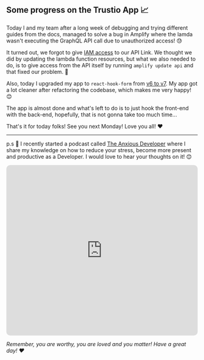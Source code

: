 ## Some progress on the Trustio App 📈

Today I and my team after a long week of debugging and trying different guides from the docs, managed to solve a bug in Amplify where the lamda wasn't executing the GraphQL API call due to unauthorized access! 😓

It turned out, we forgot to give  [IAM access](https://docs.amplify.aws/guides/functions/graphql-from-lambda/q/platform/js#signing-a-request-from-lambda) to our API Link. We thought we did by updating the lambda function resources, but what we also needed to do, is to give access from the API itself by running `amplify update api` and that fixed our problem. 🙌

Also, today I upgraded my app to `react-hook-form` from [v6 to v7](https://react-hook-form.com/migrate-v6-to-v7/). My app got a lot cleaner after refactoring the codebase, which makes me very happy! 😊

The app is almost done and what's left to do is to just hook the front-end with the back-end, hopefully, that is not gonna take too much time...

That's it for today folks! See you next Monday! Love you all! ❤️

---

p.s 🤫 I recently started a podcast called [The Anxious Developer](https://apple.co/39yOnvz) where I share my knowledge on how to reduce your stress, become more present and productive as a Developer. I would love to hear your thoughts on it! 😊

<iframe src="https://embed.podcasts.apple.com/us/podcast/the-anxious-developer/id1538448864?itsct=podcast_box&amp;itscg=30200&amp;theme=light" height="450px" frameborder="0" sandbox="allow-forms allow-popups allow-same-origin allow-scripts allow-top-navigation-by-user-activation" allow="autoplay *; encrypted-media *;" style="width: 100%; overflow: hidden; border-radius: 10px; background: transparent;"></iframe>

*Remember, you are worthy, you are loved and you matter! Have a great day! ❤️*